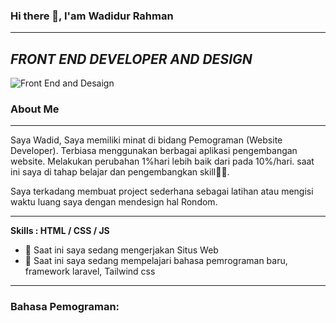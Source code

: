 
### **Hi there 👋, I'am Wadidur Rahman**
____________________________________________________________________________________________________________________________________________________________________________
## *FRONT END DEVELOPER AND DESIGN*
![Front End and Desaign ](https://raw.githubusercontent.com/sagar-viradiya/sagar-viradiya/master/resources/banner.png)

### **About Me**
____________________________________________________________________________________________________________________________________________________________________________
Saya Wadid, Saya memiliki minat di bidang Pemograman (Website Developer). Terbiasa menggunakan berbagai aplikasi pengembangan website. Melakukan perubahan 1%hari lebih baik dari pada 10%/hari. saat ini saya di tahap belajar dan pengembangkan skill👨‍💻.

Saya terkadang membuat project sederhana sebagai latihan atau mengisi waktu luang saya dengan mendesign hal Rondom.
____________________________________________________________________________________________________________________________________________________________________________
**Skills : HTML / CSS / JS**

- 🔭 Saat ini saya sedang mengerjakan Situs Web 
- 🌱 Saat ini saya sedang mempelajari bahasa pemrograman baru, framework laravel, Tailwind css
____________________________________________________________________________________________________________________________________________________________________________
### **Bahasa Pemograman:**





